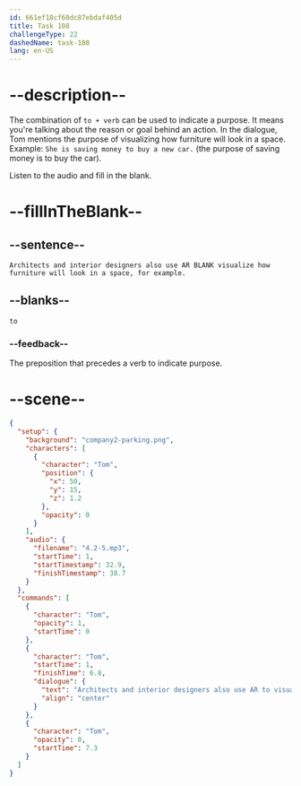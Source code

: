 ```yaml
---
id: 661ef18cf60dc87ebdaf405d
title: Task 108
challengeType: 22
dashedName: task-108
lang: en-US
---
```


<!-- (Audio) Tom: Architects and interior designers also use AR to visualize how furniture will look in a space, for example. -->

# --description--

The combination of `to + verb` can be used to indicate a purpose. It means you're talking about the reason or goal behind an action. In the dialogue, Tom mentions the purpose of visualizing how furniture will look in a space. Example: `She is saving money to buy a new car.` (the purpose of saving money is to buy the car).

Listen to the audio and fill in the blank.

# --fillInTheBlank--

## --sentence--

`Architects and interior designers also use AR BLANK visualize how furniture will look in a space, for example.`

## --blanks--

`to`

### --feedback--

The preposition that precedes a verb to indicate purpose.

# --scene--

```json
{
  "setup": {
    "background": "company2-parking.png",
    "characters": [
      {
        "character": "Tom",
        "position": {
          "x": 50,
          "y": 15,
          "z": 1.2
        },
        "opacity": 0
      }
    ],
    "audio": {
      "filename": "4.2-5.mp3",
      "startTime": 1,
      "startTimestamp": 32.9,
      "finishTimestamp": 38.7
    }
  },
  "commands": [
    {
      "character": "Tom",
      "opacity": 1,
      "startTime": 0
    },
    {
      "character": "Tom",
      "startTime": 1,
      "finishTime": 6.8,
      "dialogue": {
        "text": "Architects and interior designers also use AR to visualize how furniture will look into space, for example.",
        "align": "center"
      }
    },
    {
      "character": "Tom",
      "opacity": 0,
      "startTime": 7.3
    }
  ]
}
```
